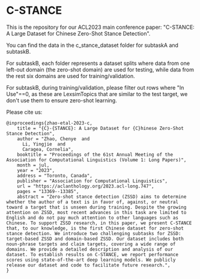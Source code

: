 # C-STANCE
This is the repository for our ACL2023 main conference paper: "C-STANCE: A Large Dataset for Chinese Zero-Shot Stance Detection".

You can find the data in the c_stance_dataset folder for subtaskA and subtaskB.

For subtaskB, each folder represents a dataset splits where data from one left-out domain (the zero-shot domain) are used for testing, while data from the rest six domains are used for training/validation.

For subtaskB, during training/validation, please filter out rows where "In Use"==0, as these are LexsimTopics that are similar to the test target, we don't use them to ensure zero-shot learning.

Please cite us:
```
@inproceedings{zhao-etal-2023-c,
    title = "{C}-{STANCE}: A Large Dataset for {C}hinese Zero-Shot Stance Detection",
    author = "Zhao, Chenye  and
      Li, Yingjie  and
      Caragea, Cornelia",
    booktitle = "Proceedings of the 61st Annual Meeting of the Association for Computational Linguistics (Volume 1: Long Papers)",
    month = jul,
    year = "2023",
    address = "Toronto, Canada",
    publisher = "Association for Computational Linguistics",
    url = "https://aclanthology.org/2023.acl-long.747",
    pages = "13369--13385",
    abstract = "Zero-shot stance detection (ZSSD) aims to determine whether the author of a text is in favor of, against, or neutral toward a target that is unseen during training. Despite the growing attention on ZSSD, most recent advances in this task are limited to English and do not pay much attention to other languages such as Chinese. To support ZSSD research, in this paper, we present C-STANCE that, to our knowledge, is the first Chinese dataset for zero-shot stance detection. We introduce two challenging subtasks for ZSSD: target-based ZSSD and domain-based ZSSD. Our dataset includes both noun-phrase targets and claim targets, covering a wide range of domains. We provide a detailed description and analysis of our dataset. To establish results on C-STANCE, we report performance scores using state-of-the-art deep learning models. We publicly release our dataset and code to facilitate future research.",
}
```
